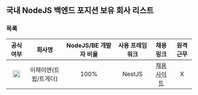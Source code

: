 ## 국내 NodeJS 백엔드 포지션 보유 회사 리스트

### 목록
|공식 여부| 회사명 | NodeJS/BE 개발자 비율 | 사용 프레임워크 | 채용 링크 | 원격 근무 | 
|:------: |:------:|:-----------:|:---------:|:---------:|:---------:|
| <img src="https://github.com/ejn-jimmy/node-backend-in-korea/assets/142366502/e5e8cf74-3c26-4705-b56c-97fb3c6e11bf" width="20" height="20"/> | 이제이엔(트윕/트게더) | 100% | NestJS | [채용 사이트](https://www.ejn.team/) | X |

